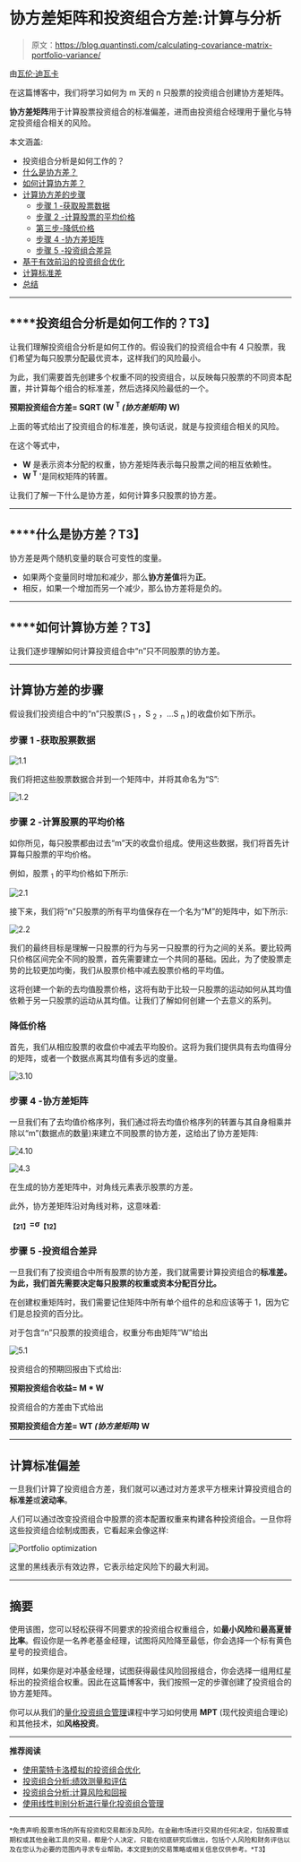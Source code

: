 # 协方差矩阵和投资组合方差:计算与分析

> 原文：<https://blog.quantinsti.com/calculating-covariance-matrix-portfolio-variance/>

由[瓦伦·迪瓦卡](https://www.linkedin.com/in/varun-divakar-b862a667/)

在这篇博客中，我们将学习如何为 m 天的 n 只股票的投资组合创建协方差矩阵。

**协方差矩阵**用于计算股票投资组合的标准偏差，进而由投资组合经理用于量化与特定投资组合相关的风险。

本文涵盖:

*   投资组合分析是如何工作的？
*   [什么是协方差？](#what-is-covariance)
*   [如何计算协方差？](#how-to-calculate-covariance)
*   [计算协方差的步骤](#steps-to-calculate-covariance)
    *   [步骤 1 -获取股票数据](#step-1-getting-stock-data)
    *   [步骤 2 -计算股票的平均价格](#step-2-calculating-the-average-price-of-stock)
    *   [第三步-降低价格](#step-3-demeaning-the-prices)
    *   [步骤 4 -协方差矩阵](#step-4-covariance-matrix)
    *   [步骤 5 -投资组合差异](#step-5-portfolio-variance)
*   [基于有效前沿的投资组合优化](#portfolio-optimization-based-on-efficient-frontier)
*   [计算标准差](#calculating-standard-deviation)
*   [总结](#summary)

* * *

## ****投资组合分析是如何工作的？**T3】**

让我们理解投资组合分析是如何工作的。假设我们的投资组合中有 4 只股票，我们希望为每只股票分配最优资本，这样我们的风险最小。

为此，我们需要首先创建多个权重不同的投资组合，以反映每只股票的不同资本配置，并计算每个组合的标准差，然后选择风险最低的一个。

**预期投资组合方差= SQRT (W <sup>T</sup> *(协方差矩阵)* W)**

上面的等式给出了投资组合的标准差，换句话说，就是与投资组合相关的风险。

在这个等式中，

*   **W** 是表示资本分配的权重，协方差矩阵表示每只股票之间的相互依赖性。
*   **W <sup>T</sup>** '是同权矩阵的转置。

让我们了解一下什么是协方差，如何计算多只股票的协方差。

* * *

## ****什么是协方差？**T3】**

协方差是两个随机变量的联合可变性的度量。

*   如果两个变量同时增加和减少，那么**协方差值**将为**正**。
*   相反，如果一个增加而另一个减少，那么协方差将是负的。

* * *

## ****如何计算协方差？**T3】**

让我们逐步理解如何计算投资组合中“n”只不同股票的协方差。

* * *

## 计算协方差的步骤

假设我们投资组合中的“n”只股票(S <sub>1</sub> ，S <sub>2</sub> ，…S <sub>n</sub> )的收盘价如下所示。

### 步骤 1 -获取股票数据

![1.1](img/d9e13db559b8b6415df2e7ec8c8f20aa.png)

我们将把这些股票数据合并到一个矩阵中，并将其命名为“S”:

![1.2](img/eaade9019e270111ae42b9817cad8343.png)

### 步骤 2 -计算股票的平均价格

如你所见，每只股票都由过去“m”天的收盘价组成。使用这些数据，我们将首先计算每只股票的平均价格。

例如，股票 <sub>1</sub> 的平均价格如下所示:

![2.1](img/a8888ef9932da6435db92e14c401d410.png)

接下来，我们将“n”只股票的所有平均值保存在一个名为“M”的矩阵中，如下所示:

![2.2](img/fa2d0a84ba79a372a42b020056c09d74.png)

我们的最终目标是理解一只股票的行为与另一只股票的行为之间的关系。要比较两只价格区间完全不同的股票，首先需要建立一个共同的基础。因此，为了使股票走势的比较更加均衡，我们从股票价格中减去股票价格的平均值。

这将创建一个新的去均值股票价格，这将有助于比较一只股票的运动如何从其均值依赖于另一只股票的运动从其均值。让我们了解如何创建一个去意义的系列。

### 降低价格

首先，我们从相应股票的收盘价中减去平均股价。这将为我们提供具有去均值得分的矩阵，或者一个数据点离其均值有多远的度量。

![3.10](img/378d8523d507431b7c5650159ddbb03f.png)

### 步骤 4 -协方差矩阵

一旦我们有了去均值价格序列，我们通过将去均值价格序列的转置与其自身相乘并除以“m”(数据点的数量)来建立不同股票的协方差，这给出了协方差矩阵:

![4.10](img/85cf53a6ee7266ef2d14d605a41f9550.png)

![4.3](img/4325c7501f3344c489400e8b34dcde1b.png)

在生成的协方差矩阵中，对角线元素表示股票的方差。

此外，协方差矩阵沿对角线对称，这意味着:

**<sub>【21】</sub>=σ<sub>【12】</sub>**

### 步骤 5 -投资组合差异

一旦我们有了投资组合中所有股票的协方差，我们就需要计算投资组合的**标准差。为此，我们首先需要决定每只股票的权重或资本分配百分比。**

在创建权重矩阵时，我们需要记住矩阵中所有单个组件的总和应该等于 1，因为它们是总投资的百分比。

对于包含“n”只股票的投资组合，权重分布由矩阵“W”给出

![5.1](img/21790fe7ddfc85dffbc0fd2d7c967b51.png)

投资组合的预期回报由下式给出:

**预期投资组合收益= M * W**

投资组合的方差由下式给出

**预期投资组合方差= WT *(协方差矩阵)* W**

* * *

## 计算标准偏差

一旦我们计算了投资组合方差，我们就可以通过对方差求平方根来计算投资组合的**标准差**或**波动率**。

人们可以通过改变投资组合中股票的资本配置权重来构建各种投资组合。一旦你将这些投资组合绘制成图表，它看起来会像这样:

![Portfolio optimization](img/7e32e5b11b1b15b771485c3c19135778.png)

这里的黑线表示有效边界，它表示给定风险下的最大利润。

* * *

## 摘要

使用该图，您可以轻松获得不同要求的投资组合权重组合，如**最小风险**和**最高夏普比率**。假设你是一名养老基金经理，试图将风险降至最低，你会选择一个标有黄色星号的投资组合。

同样，如果你是对冲基金经理，试图获得最佳风险回报组合，你会选择一组用红星标出的投资组合权重。因此在这篇博客中，我们按照一定的步骤创建了投资组合的协方差矩阵。

你可以从我们的[量化投资组合管理](https://quantra.quantinsti.com/course/quantitative-portfolio-management)课程中学习如何使用 **MPT** (现代投资组合理论)和其他技术，如**风格投资**。

* * *

**推荐阅读**

*   [使用蒙特卡洛模拟的投资组合优化](/portfolio-optimization-maximum-return-risk-ratio-python)
*   [投资组合分析:绩效测量和评估](/portfolio-analysis-performance-measurement-evaluation)
*   [投资组合分析:计算风险和回报](/portfolio-analysis-calculating-risk-returns)
*   [使用线性判别分析进行量化投资组合管理](/linear-discriminant-analysis-quantitative-portfolio-management)

* * *

<small>*免责声明:股票市场的所有投资和交易都涉及风险。在金融市场进行交易的任何决定，包括股票或期权或其他金融工具的交易，都是个人决定，只能在彻底研究后做出，包括个人风险和财务评估以及在您认为必要的范围内寻求专业帮助。本文提到的交易策略或相关信息仅供参考。*T3】</small>